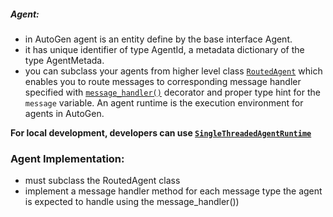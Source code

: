 ##### Agent: 

* in AutoGen agent is an entity define by the base interface Agent.
* it has unique identifier of type AgentId, a metadata dictionary of the type AgentMetada.
* you can subclass your agents from higher level class [`RoutedAgent`](https://microsoft.github.io/autogen/stable/reference/python/autogen_core.html#autogen_core.RoutedAgent "autogen_core.RoutedAgent") which enables you to route messages to corresponding message handler specified with [`message_handler()`](https://microsoft.github.io/autogen/stable/reference/python/autogen_core.html#autogen_core.message_handler "autogen_core.message_handler") decorator and proper type hint for the `message` variable. An agent runtime is the execution environment for agents in AutoGen.

**For local development, developers can use [`SingleThreadedAgentRuntime`](https://microsoft.github.io/autogen/stable/reference/python/autogen_core.html#autogen_core.SingleThreadedAgentRuntime "autogen_core.SingleThreadedAgentRuntime")**

### Agent Implementation:

* must subclass the RoutedAgent class
* implement a message handler method for each message type the agent is expected to handle using the message_handler())
